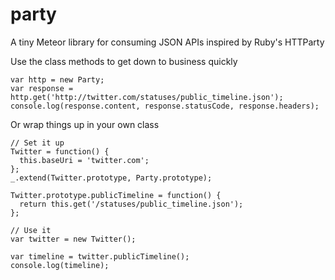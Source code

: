 # party

A tiny Meteor library for consuming JSON APIs inspired by Ruby's HTTParty

Use the class methods to get down to business quickly

    var http = new Party;
    var response = http.get('http://twitter.com/statuses/public_timeline.json');
    console.log(response.content, response.statusCode, response.headers);

Or wrap things up in your own class

    // Set it up
    Twitter = function() {
      this.baseUri = 'twitter.com';
    };
    _.extend(Twitter.prototype, Party.prototype);

    Twitter.prototype.publicTimeline = function() {
      return this.get('/statuses/public_timeline.json');
    };

    // Use it
    var twitter = new Twitter();

    var timeline = twitter.publicTimeline();
    console.log(timeline);
